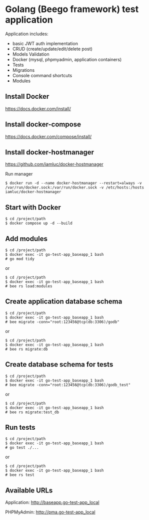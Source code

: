 # Golang (Beego framework) test application

Application includes:
- basic JWT auth implementation
- CRUD (create/update/edit/delete post)
- Models Validation
- Docker (mysql, phpmyadmin, application containers)
- Tests
- Migrations
- Console command shortcuts
- Modules


## Install Docker 

https://docs.docker.com/install/

## Install docker-compose 

https://docs.docker.com/compose/install/

## Install docker-hostmanager

https://github.com/iamluc/docker-hostmanager

Run manager

```
$ docker run -d --name docker-hostmanager --restart=always -v /var/run/docker.sock:/var/run/docker.sock -v /etc/hosts:/hosts iamluc/docker-hostmanager
```

## Start with Docker

```
$ cd /project/path
$ docker compose up -d --build
```

## Add modules

```
$ cd /project/path
$ docker exec -it go-test-app_baseapp_1 bash
# go mod tidy
```

or

```
$ cd /project/path
$ docker exec -it go-test-app_baseapp_1 bash
# bee rs load:modules
```

## Create application database schema

```
$ cd /project/path
$ docker exec -it go-test-app_baseapp_1 bash
# bee migrate -conn="root:123456@tcp(db:3306)/godb"
```

or

```
$ cd /project/path
$ docker exec -it go-test-app_baseapp_1 bash
# bee rs migrate:db
```

## Create database schema for tests

```
$ cd /project/path
$ docker exec -it go-test-app_baseapp_1 bash
# bee migrate -conn="root:123456@tcp(db:3306)/godb_test"
```

or

```
$ cd /project/path
$ docker exec -it go-test-app_baseapp_1 bash
# bee rs migrate:test_db
```

## Run tests

```
$ cd /project/path
$ docker exec -it go-test-app_baseapp_1 bash
# go test ./...
```

or 

```
$ cd /project/path
$ docker exec -it go-test-app_baseapp_1 bash
# bee rs test
```

## Available URLs
 
Application: http://baseapp.go-test-app_local 

PHPMyAdmin: http://pma.go-test-app_local





